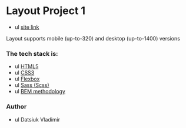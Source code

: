 # Layout Project 1

- ul [site link](https://vladimir21500.github.io/layout-project-1/)

Layout supports mobile (up-to-320) and desktop (up-to-1400) versions

### The tech stack is:

- ul [HTML5](https://en.wikipedia.org/wiki/HTML5)
- ul [CSS3](https://en.wikipedia.org/wiki/Cascading_Style_Sheets)
- ul [Flexbox](https://en.wikipedia.org/wiki/CSS_Flexible_Box_Layout)
- ul [Sass (Scss)](https://sass-lang.com/)
- ul [BEM methodology](https://en.bem.info/methodology/)

### Author

- ul Datsiuk Vladimir
